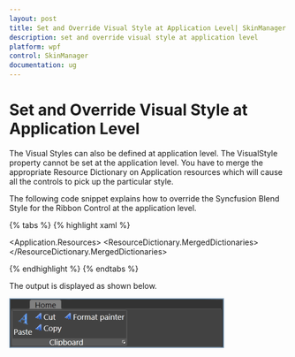 ```yaml
---
layout: post
title: Set and Override Visual Style at Application Level| SkinManager | Wpf | Syncfusion
description: set and override visual style at application level
platform: wpf
control: SkinManager
documentation: ug
---
```


# Set and Override Visual Style at Application Level

The Visual Styles can also be defined at application level. The VisualStyle property cannot be set at the application level. You have to merge the appropriate Resource Dictionary on Application resources which will cause all the controls to pick up the particular style.

The following code snippet explains how to override the Syncfusion Blend Style for the Ribbon Control at the application level.

{% tabs %}
{% highlight xaml %}

<Application x:Class="WpfApplication2.App"
xmlns="http://schemas.microsoft.com/winfx/2006/xaml/presentation"
xmlns:x="http://schemas.microsoft.com/winfx/2006/xaml" xmlns:syncfusion="http://schemas.syncfusion.com/wpf"
StartupUri="MainWindow.xaml">
<Application.Resources>
<ResourceDictionary>
<ResourceDictionary.MergedDictionaries>
<ResourceDictionary Source="/Syncfusion.Tools.WPF;component/Framework/Ribbon/Themes/BlendStyle.xaml"/>
</ResourceDictionary.MergedDictionaries>
<Style TargetType="syncfusion:Ribbon" BasedOn="{StaticResource BlendRibbonStyle}">
<Setter Property="FontSize" Value="19"/>
</Style>
</ResourceDictionary>
</Application.Resources>
</Application>

{% endhighlight %}
{% endtabs %}

The output is displayed as shown below.

![](Set-and-Override-Visual-Style-at-Application-Level_images/Set-and-Override-Visual-Style-at-Application-Level_img1.png)
